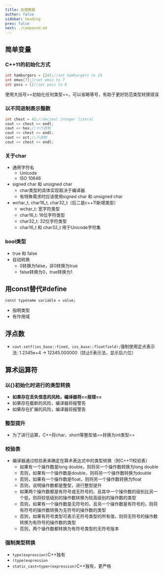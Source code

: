 ```yaml
---
title: 处理数据
author: false
sidebar: heading
prev: false
next: ./compound.md
---
```


## 简单变量
### C++11的初始化方式
```cpp
int hamburgers = {24};//set hamburgers to 24
int emus{7};//set emus to 7
int pocs = {}//set pocs to 0
```
使用大括号==初始化任何类型==，可以省略等号，有助于更好防范类型转换错误

### 以不同进制表示整数
```cpp
int chest = 42;//decimal integer literal
cout << chest << endl;
cout << hex;//十六进制
cout << chest << endl;
cout << oct;//八进制
cout << chest << endl;
```
### 关于char
- 通用字符名
    - Unicode
    - ISO 10646
- signed char 和 unsigned char
    - char类型的具体实现取决于编译器
    - 有特殊需求时应该使用signed char 和 unsigned char
- wchar_t, char16_t, char32_t（后二是c++11新增类型）
    - wchar_t: 宽字符类型
    - char16_t: 16位字符类型
    - char32_t: 32位字符类型
    - char16_t 和 char32_t 用于Unicode字符集

### bool类型
- true 和 false
- 自动转换
    - 0转换为false，非0转换为true
    - false转换为0，true转换为1

## 用const替代#define
`const typename variable = value;`
- 指明类型
- 有作用域

## 浮点数
- `cout.setf(ios_base::fixed, ios_base::floatfield);`强制使用定点表示法: 1.2345e+4 -> 12345.000000（防止E表示法，显示后六位）

## 算术运算符
### 以{}初始化时进行的类型转换
- **如果存在丢失信息的风险，编译器将==报错==**
- 如果存在截断的风险，编译器将报警告
- 如果存在扩展的风险，编译器将报警告

### 整型提升
- 为了进行运算，C++将char、short等整型值==转换为int类型==

### 校验表
- 编译器通过校验表来确定在算术表达式中的类型转换（附C++11校验表）
    - 如果有一个操作数是long double，则将另一个操作数转换为long double
    - 否则，如果有一个操作数是double，则将另一个操作数转换为double
    - 否则，如果有一个操作数是float，则将另一个操作数转换为float
    - 否则，说明操作数都是整型，进行整型提升
    - 如果两个操作数都是有符号或无符号的，且其中一个操作数的级别比另一个低，则将较低级别的操作数转换为较高级别的操作数的类型
    - 否则，如果有一个操作数是无符号的，且另一个操作数是有符号的，则将有符号的操作数转换为无符号的操作数的类型
    - 否则，如果有符号类型可表示无符号类型的所有值，则将无符号的操作数转换为有符号的操作数的类型
    - 否则，两个操作数都转换为有符号类型的无符号版本

### 强制类型转换
- `type(expression)`C++独有
- `(type)expression`
- `static_cast<type>(expression)`C++独有，更严格
